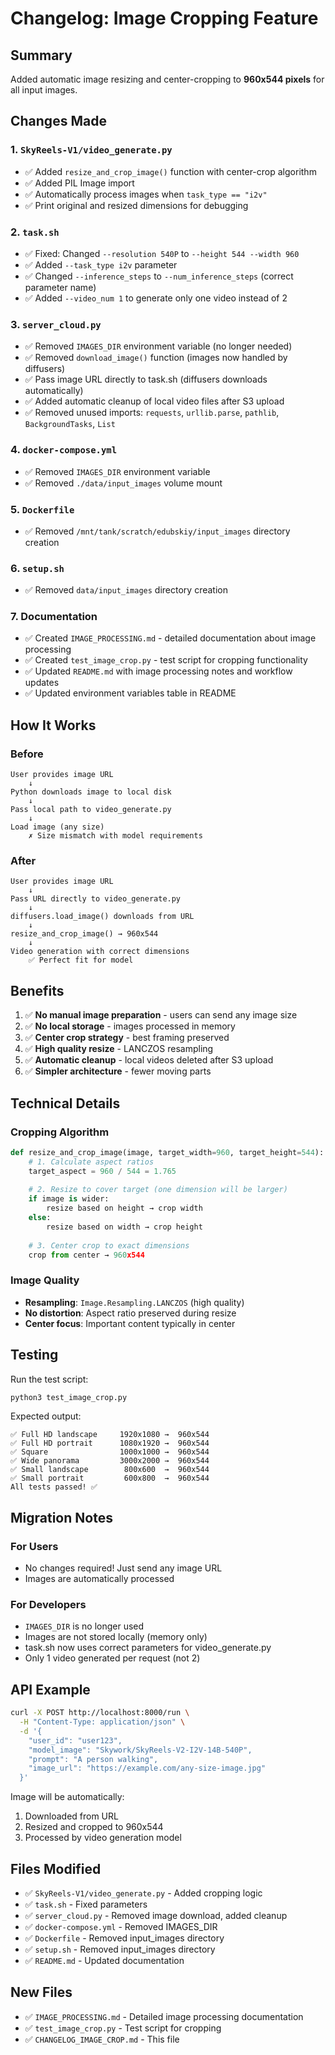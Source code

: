 # Changelog: Image Cropping Feature

## Summary

Added automatic image resizing and center-cropping to **960x544 pixels** for all input images.

## Changes Made

### 1. `SkyReels-V1/video_generate.py`
- ✅ Added `resize_and_crop_image()` function with center-crop algorithm
- ✅ Added PIL Image import
- ✅ Automatically process images when `task_type == "i2v"`
- ✅ Print original and resized dimensions for debugging

### 2. `task.sh`
- ✅ Fixed: Changed `--resolution 540P` to `--height 544 --width 960`
- ✅ Added `--task_type i2v` parameter
- ✅ Changed `--inference_steps` to `--num_inference_steps` (correct parameter name)
- ✅ Added `--video_num 1` to generate only one video instead of 2

### 3. `server_cloud.py`
- ✅ Removed `IMAGES_DIR` environment variable (no longer needed)
- ✅ Removed `download_image()` function (images now handled by diffusers)
- ✅ Pass image URL directly to task.sh (diffusers downloads automatically)
- ✅ Added automatic cleanup of local video files after S3 upload
- ✅ Removed unused imports: `requests`, `urllib.parse`, `pathlib`, `BackgroundTasks`, `List`

### 4. `docker-compose.yml`
- ✅ Removed `IMAGES_DIR` environment variable
- ✅ Removed `./data/input_images` volume mount

### 5. `Dockerfile`
- ✅ Removed `/mnt/tank/scratch/edubskiy/input_images` directory creation

### 6. `setup.sh`
- ✅ Removed `data/input_images` directory creation

### 7. Documentation
- ✅ Created `IMAGE_PROCESSING.md` - detailed documentation about image processing
- ✅ Created `test_image_crop.py` - test script for cropping functionality
- ✅ Updated `README.md` with image processing notes and workflow updates
- ✅ Updated environment variables table in README

## How It Works

### Before
```
User provides image URL
    ↓
Python downloads image to local disk
    ↓
Pass local path to video_generate.py
    ↓
Load image (any size)
    ✗ Size mismatch with model requirements
```

### After
```
User provides image URL
    ↓
Pass URL directly to video_generate.py
    ↓
diffusers.load_image() downloads from URL
    ↓
resize_and_crop_image() → 960x544
    ↓
Video generation with correct dimensions
    ✅ Perfect fit for model
```

## Benefits

1. ✅ **No manual image preparation** - users can send any image size
2. ✅ **No local storage** - images processed in memory
3. ✅ **Center crop strategy** - best framing preserved
4. ✅ **High quality resize** - LANCZOS resampling
5. ✅ **Automatic cleanup** - local videos deleted after S3 upload
6. ✅ **Simpler architecture** - fewer moving parts

## Technical Details

### Cropping Algorithm

```python
def resize_and_crop_image(image, target_width=960, target_height=544):
    # 1. Calculate aspect ratios
    target_aspect = 960 / 544 = 1.765
    
    # 2. Resize to cover target (one dimension will be larger)
    if image is wider:
        resize based on height → crop width
    else:
        resize based on width → crop height
    
    # 3. Center crop to exact dimensions
    crop from center → 960x544
```

### Image Quality

- **Resampling**: `Image.Resampling.LANCZOS` (high quality)
- **No distortion**: Aspect ratio preserved during resize
- **Center focus**: Important content typically in center

## Testing

Run the test script:
```bash
python3 test_image_crop.py
```

Expected output:
```
✅ Full HD landscape     1920x1080 →  960x544
✅ Full HD portrait      1080x1920 →  960x544
✅ Square                1000x1000 →  960x544
✅ Wide panorama         3000x2000 →  960x544
✅ Small landscape        800x600  →  960x544
✅ Small portrait         600x800  →  960x544
All tests passed! ✅
```

## Migration Notes

### For Users
- No changes required! Just send any image URL
- Images are automatically processed

### For Developers
- `IMAGES_DIR` is no longer used
- Images are not stored locally (memory only)
- task.sh now uses correct parameters for video_generate.py
- Only 1 video generated per request (not 2)

## API Example

```bash
curl -X POST http://localhost:8000/run \
  -H "Content-Type: application/json" \
  -d '{
    "user_id": "user123",
    "model_image": "Skywork/SkyReels-V2-I2V-14B-540P",
    "prompt": "A person walking",
    "image_url": "https://example.com/any-size-image.jpg"
  }'
```

Image will be automatically:
1. Downloaded from URL
2. Resized and cropped to 960x544
3. Processed by video generation model

## Files Modified

- ✅ `SkyReels-V1/video_generate.py` - Added cropping logic
- ✅ `task.sh` - Fixed parameters
- ✅ `server_cloud.py` - Removed image download, added cleanup
- ✅ `docker-compose.yml` - Removed IMAGES_DIR
- ✅ `Dockerfile` - Removed input_images directory
- ✅ `setup.sh` - Removed input_images directory
- ✅ `README.md` - Updated documentation

## New Files

- ✅ `IMAGE_PROCESSING.md` - Detailed image processing documentation
- ✅ `test_image_crop.py` - Test script for cropping
- ✅ `CHANGELOG_IMAGE_CROP.md` - This file

